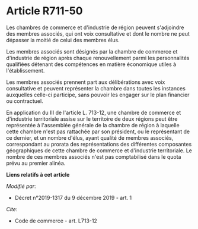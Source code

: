 # Article R711-50

Les chambres de commerce et d'industrie de région peuvent s'adjoindre des membres associés, qui ont voix consultative et dont
le nombre ne peut dépasser la moitié de celui des membres élus. 

Les membres associés sont désignés par la chambre de commerce et d'industrie de région après chaque renouvellement parmi les
personnalités qualifiées détenant des compétences en matière économique utiles à l'établissement. 

Les membres associés prennent part aux délibérations avec voix consultative et peuvent représenter la chambre dans toutes les
instances auxquelles celle-ci participe, sans pouvoir les engager sur le plan financier ou contractuel. 

En application du III de l'article L. 713-12, une chambre de commerce et d'industrie territoriale assise sur le territoire de
deux régions peut être représentée à l'assemblée générale de la chambre de région à laquelle cette chambre n'est pas
rattachée par son président, ou le représentant de ce dernier, et un nombre d'élus, ayant qualité de membres associés,
correspondant au prorata des représentations des différentes composantes géographiques de cette chambre de commerce et
d'industrie territoriale. Le nombre de ces membres associés n'est pas comptabilisé dans le quota prévu au premier alinéa.

**Liens relatifs à cet article**

_Modifié par_:

  - Décret n°2019-1317 du 9 décembre 2019 - art. 1

_Cite_:

  - Code de commerce - art. L713-12
